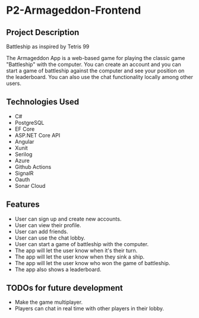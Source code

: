 # P2-Armageddon-Frontend


## Project Description

Battleship as inspired by Tetris 99

The Armageddon App is a web-based game for playing the classic game "Battleship" with the computer. You can create an account and you can start a game of battleship against the computer and see your position on the leaderboard. You can also use the chat functionality locally among other users.

## Technologies Used

* C#
* PostgreSQL
* EF Core
* ASP.NET Core API
* Angular
* Xunit 
* Serilog 
* Azure 
* Github Actions 
* SignalR
* Oauth 
* Sonar Cloud

## Features

* User can  sign up and create new accounts.
* User can view their profile.
* User can add friends.
* User can use the chat lobby.
* User can start a game of battleship with the computer.
* The app will let the user know when it's their turn.
* The app will let the user know when they sink a ship.
* The app will let the user know who won the game of battleship.
* The app also shows a leaderboard.

## TODOs for future development
* Make the game multiplayer.
* Players can chat in real time with other players in their lobby.
